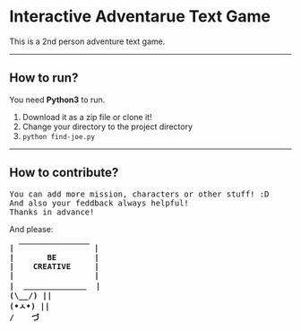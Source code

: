 # Interactive Adventarue Text Game
<p>This is a 2nd person adventure text game.</p>

---

## How to run?
You need <b>Python3</b> to run.
1. Download it as a zip file or clone it!
2. Change your directory to the project directory   
3. `python find-joe.py`
---

## How to contribute?
<pre>
You can add more mission, characters or other stuff! :D
And also your feddback always helpful!
Thanks in advance!
</pre>
<p>
And please:
</p>
<b>
<pre>
| ￣￣￣￣￣￣￣￣￣ |
|       BE        |
|    CREATIVE     | 
|                 |
|  ＿＿＿＿＿＿＿＿  | 
(\__/) || 
(•ㅅ•) || 
/ 　 づ
</pre>
</b>